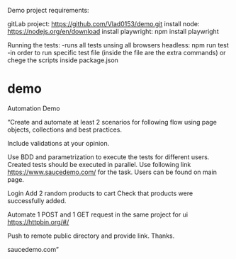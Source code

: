 Demo project requirements:

gitLab project: https://github.com/Vlad0153/demo.git
install node: https://nodejs.org/en/download
install playwright: npm install playwright

Running the tests:
-runs all tests unsing all browsers headless: npm run test
-in order to run specific test file (inside the file are the extra commands) or chege the scripts inside package.json



# demo
Automation Demo

“Create and automate at least 2 scenarios for following flow using page objects, collections and best practices.

Include validations at your opinion.

Use BDD and parametrization to execute the tests for different users. Created tests should be executed in parallel.
Use following link https://www.saucedemo.com/ for the task. Users can be found on main page.

 

Login
Add 2 random products to cart
Check that products were successfully added.
 

Automate 1 POST and 1 GET request in the same project for ui
https://httpbin.org/#/

Push to remote public directory and provide link. Thanks.

saucedemo.com”
